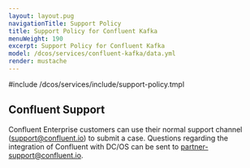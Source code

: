 ```yaml
---
layout: layout.pug
navigationTitle: Support Policy 
title: Support Policy for Confluent Kafka
menuWeight: 190
excerpt: Support Policy for Confluent Kafka
model: /dcos/services/confluent-kafka/data.yml
render: mustache
---
```


#include /dcos/services/include/support-policy.tmpl

## Confluent Support

Confluent Enterprise customers can use their normal support channel (support@confluent.io) to submit a case. Questions regarding the integration of Confluent with DC/OS can be sent to partner-support@confluent.io.
